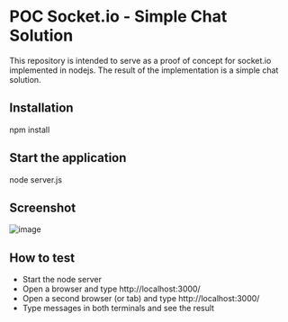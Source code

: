 # POC Socket.io - Simple Chat Solution

This repository is intended to serve as a proof of concept for socket.io implemented in nodejs. The result of the implementation is a simple chat solution.

## Installation
npm install

## Start the application
node server.js

## Screenshot
![image](https://user-images.githubusercontent.com/27534241/215297149-df4f3def-8382-43a5-937e-e377893b61f1.png)

## How to test
- Start the node server
- Open a browser and type http://localhost:3000/
- Open a second browser (or tab) and type http://localhost:3000/
- Type messages in both terminals and see the result
